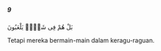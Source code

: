 ##### 9

<span class="ayah">بَلْ هُمْ فِى شَكٍّۢ يَلْعَبُونَ</span>

<span class="ayah_translation">Tetapi mereka bermain-main dalam keragu-raguan.</span>
